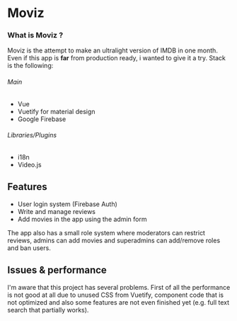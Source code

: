 # Moviz

### What is Moviz ? 
Moviz is the attempt to make an ultralight version of IMDB in one month. Even if this app is **far** from production ready, i wanted to give it a try. Stack is the following:

###### Main
- Vue
- Vuetify for material design
- Google Firebase

###### Libraries/Plugins
- i18n
- Video.js

## Features
- User login system (Firebase Auth)
- Write and manage reviews
- Add movies in the app using the admin form

The app also has a small role system where moderators can restrict reviews, admins can add movies and superadmins can add/remove roles and ban users.

## Issues & performance
I'm aware that this project has several problems. First of all the performance is not good at all due to unused CSS from Vuetify, component code that is not optimized and also some features are not even finished yet (e.g. full text search that partially works).